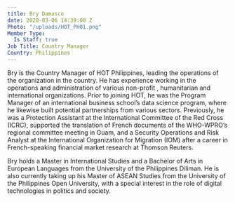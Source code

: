 ```yaml
---
title: Bry Damasco
date: 2020-03-06 14:39:00 Z
Photo: "/uploads/HOT_PH01.png"
Member Type:
  Is Staff: true
Job Title: Country Manager
Country: Philippines
---
```


Bry is the Country Manager of HOT Philippines, leading the operations of the organization in the country. He has experience working in the operations and administration of various non-profit , humanitarian and international organizations. Prior to joining HOT, he was the Program Manager of an international business school’s data science program, where he likewise built potential partnerships from various sectors. Previously, he was a Protection Assistant at the International Committee of the Red Cross (ICRC), supported the translation of French documents of the WHO-WPRO’s regional committee meeting in Guam, and a Security Operations and Risk Analyst at the International Organization for Migration (IOM) after a career in French-speaking financial market research at Thomson Reuters.

Bry holds a Master in International Studies and a Bachelor of Arts in European Languages from the University of the Philippines Diliman. He is also currently taking up his Master of ASEAN Studies from the University of the Philippines Open University, with a special interest in the role of digital technologies in politics and society.